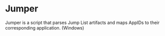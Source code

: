 # Jumper
Jumper is a script that parses Jump List artifacts and maps AppIDs to their corresponding application. (Windows)
